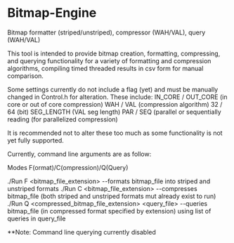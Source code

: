 # Bitmap-Engine
Bitmap formatter (striped/unstriped), compressor (WAH/VAL), query (WAH/VAL)

This tool is intended to provide bitmap creation, formatting, compressing, and querying functionality for a variety of formatting and compression algorithms, compiling timed threaded results in csv form for manual comparison.

Some settings currently do not include a flag (yet) and must be manually changed in Control.h for alteration. These include:
IN_CORE / OUT_CORE (in core or out of core compression)
WAH / VAL (compression algorithm)
32 / 64 (bit)
SEG_LENGTH (VAL seg length)
PAR / SEQ (parallel or sequentially reading (for parallelized compression)

It is recommended not to alter these too much as some functionality is not yet fully supported.

Currently, command line arguments are as follow:

Modes
F(ormat)/C(ompression)/Q(Query)

./Run	F	<bitmap_file_extension> 	--formats bitmap_file into striped and unstriped formats
./Run	C	<bitmap_file_extension>		--compresses bitmap_file (both striped and unstriped formats mut already exist to run)
./Run	Q	<compressed_bitmap_file_extension>	<query_file>	--queries bitmap_file (in compressed format specified by extension) using list of queries in query_file



**Note: Command line querying currently disabled



 	


